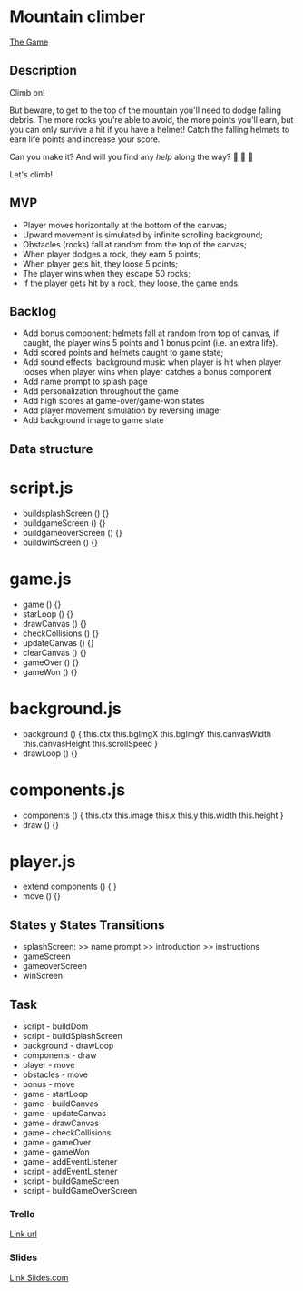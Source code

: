 # Mountain climber

[The Game](https://aafmartins.github.io/mountain-climber/)

## Description

Climb on!

But beware, to get to the top of the mountain you'll need to dodge falling debris. The more rocks you're able to avoid, the more points you'll earn, but you can only survive a hit if you have a helmet! Catch the falling helmets to earn life points and increase your score.

Can you make it? And will you find any *help* along the way? 🥁 🥁 🥁

Let's climb!

## MVP

- Player moves horizontally at the bottom of the canvas;
- Upward movement is simulated by infinite scrolling background;
- Obstacles (rocks) fall at random from the top of the canvas;
- When player dodges a rock, they earn 5 points;
- When player gets hit, they loose 5 points;
- The player wins when they escape 50 rocks;
- If the player gets hit by a rock, they loose, the game ends.

## Backlog

- Add bonus component: helmets fall at random from top of canvas, if caught, the player wins 5 points and 1 bonus point (i.e. an extra life).
- Add scored points and helmets caught to game state;
- Add sound effects:
  background music
  when player is hit
  when player looses
  when player wins
  when player catches a bonus component
- Add name prompt to splash page
- Add personalization throughout the game
- Add high scores at game-over/game-won states
- Add player movement simulation by reversing image;
- Add background image to game state

## Data structure

# script.js

- buildsplashScreen () {}
- buildgameScreen () {}
- buildgameoverScreen () {}
- buildwinScreen () {}

# game.js

- game () {}
- starLoop () {}
- drawCanvas () {}
- checkCollisions () {}
- updateCanvas () {}
- clearCanvas () {}
- gameOver () {}
- gameWon () {}

# background.js

- background () {
  this.ctx
  this.bgImgX
  this.bgImgY
  this.canvasWidth
  this.canvasHeight
  this.scrollSpeed
  }
- drawLoop () {}

# components.js

- components () {
  this.ctx
  this.image
  this.x
  this.y
  this.width
  this.height
  }
- draw () {}

# player.js

- extend components () {
  }
- move () {}

## States y States Transitions

- splashScreen: >> name prompt >> introduction >> instructions
- gameScreen
- gameoverScreen
- winScreen

## Task

- script - buildDom
- script - buildSplashScreen
- background - drawLoop
- components - draw
- player - move
- obstacles - move
- bonus - move
- game - startLoop
- game - buildCanvas
- game - updateCanvas
- game - drawCanvas
- game - checkCollisions
- game - gameOver
- game - gameWon
- game - addEventListener
- script - addEventListener
- script - buildGameScreen
- script - buildGameOverScreen

### Trello

[Link url](https://trello.com/b/E4fnjTZe/ih-p1-mountainclimber)

### Slides

[Link Slides.com](http://slides.com)
